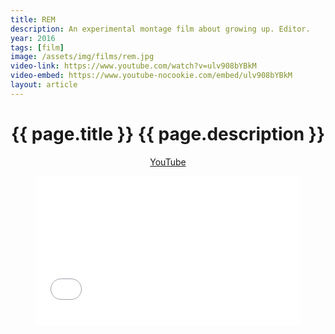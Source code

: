 ```yaml
---
title: REM
description: An experimental montage film about growing up. Editor.
year: 2016
tags: [film]
image: /assets/img/films/rem.jpg
video-link: https://www.youtube.com/watch?v=ulv908bYBkM
video-embed: https://www.youtube-nocookie.com/embed/ulv908bYBkM
layout: article
---
```


<header class="intro">
    <h1 class="details">{{ page.title }}
        <span class="subtitle">{{ page.description }}</span>
    </h1>
    <div class="platforms">
        <a href="{{ page.video-link }}" title="YouTube">YouTube</a>
    </div>
    <figure>
        <div style="padding:56.25% 0 0 0;position:relative;"><iframe src="{{ page.video-embed }}" style="position:absolute;top:0;left:0;width:100%;height:100%;" frameborder="0" allow="accelerometer; autoplay; encrypted-media; gyroscope; picture-in-picture" allowfullscreen></iframe></div>
    </figure>
</header>